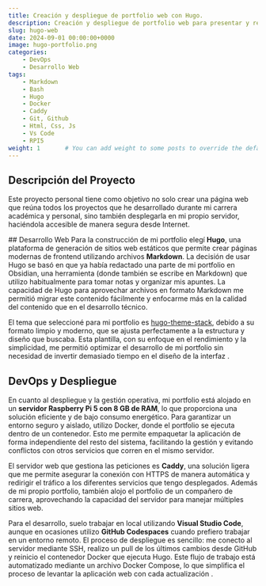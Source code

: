 ```yaml
---
title: Creación y despliegue de portfolio web con Hugo.
description: Creación y despliegue de portfolio web para presentar y redactar los proyectos realizados durante mi carrera académica y profesional.
slug: hugo-web
date: 2024-09-01 00:00:00+0000
image: hugo-portfolio.png
categories:
    - DevOps
    - Desarrollo Web
tags:
    - Markdown
    - Bash
    - Hugo
    - Docker
    - Caddy
    - Git, Github
    - Html, Css, Js
    - Vs Code
    - RPI5
weight: 1       # You can add weight to some posts to override the default sorting (date descending)
---
```


## Descripción del Proyecto
Este proyecto personal tiene como objetivo no solo crear una página web que reúna todos los proyectos que he desarrollado durante mi carrera académica y personal, sino también desplegarla en mi propio servidor, haciéndola accesible de manera segura desde Internet.

## Desarrollo Web
Para la construcción de mi portfolio elegí **Hugo**, una plataforma de generación de sitios web estáticos que permite crear páginas modernas de frontend utilizando archivos **Markdown**. La decisión de usar Hugo se basó en que ya había redactado una parte de mi portfolio en Obsidian, una herramienta (donde también se escribe en Markdown) que utilizo habitualmente para tomar notas y organizar mis apuntes. La capacidad de Hugo para aprovechar archivos en formato Markdown me permitió migrar este contenido fácilmente y enfocarme más en la calidad del contenido que en el desarrollo técnico.

El tema que seleccioné para mi portfolio es [hugo-theme-stack](https://github.com/CaiJimmy/hugo-theme-stack), debido a su formato limpio y moderno, que se ajusta perfectamente a la estructura y diseño que buscaba. Esta plantilla, con su enfoque en el rendimiento y la simplicidad, me permitió optimizar el desarrollo de mi portfolio sin necesidad de invertir demasiado tiempo en el diseño de la interfaz .

## DevOps y Despliegue
En cuanto al despliegue y la gestión operativa, mi portfolio está alojado en un **servidor Raspberry Pi 5 con 8 GB de RAM**, lo que proporciona una solución eficiente y de bajo consumo energético. Para garantizar un entorno seguro y aislado, utilizo Docker, donde el portfolio se ejecuta dentro de un contenedor. Esto me permite empaquetar la aplicación de forma independiente del resto del sistema, facilitando la gestión y evitando conflictos con otros servicios que corren en el mismo servidor.

El servidor web que gestiona las peticiones es **Caddy**, una solución ligera que me permite asegurar la conexión con HTTPS de manera automática y redirigir el tráfico a los diferentes servicios que tengo desplegados. Además de mi propio portfolio, también alojo el portfolio de un compañero de carrera, aprovechando la capacidad del servidor para manejar múltiples sitios web.

Para el desarrollo, suelo trabajar en local utilizando **Visual Studio Code**, aunque en ocasiones utilizo **GitHub Codespaces** cuando prefiero trabajar en un entorno remoto. El proceso de despliegue es sencillo: me conecto al servidor mediante SSH, realizo un pull de los últimos cambios desde GitHub y reinicio el contenedor Docker que ejecuta Hugo. Este flujo de trabajo está automatizado mediante un archivo Docker Compose, lo que simplifica el proceso de levantar la aplicación web con cada actualización .